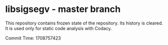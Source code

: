 # libsigsegv - master branch

This repository contains frozen state of the repository.
Its history is cleared. It is used only for static code
analysis with Codacy.

Commit Time: 1708757423